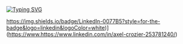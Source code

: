 <a href="https://git.io/typing-svg"><img src="https://readme-typing-svg.demolab.com?font=Fira+Code&pause=1000&color=22E4F7&center=faux&vCenter=vrai&multiline=true&width=650&height=110&lines=Hi+everyone+!+Welcome+to+my+GitHub;I%E2%80%99m+currently+working+on+became+a+backend+developper;I%E2%80%99m+learning+HTML%2C+CSS%2C+JS%2C+PHP%2C+MySQL+and+Symfony;I+look+forward+to+working+with+you+in+the+future+!" alt="Typing SVG" /></a>


https://img.shields.io/badge/LinkedIn-0077B5?style=for-the-badge&logo=linkedin&logoColor=white)](https://www.https://www.linkedin.com/in/axel-crozier-253781240/)
